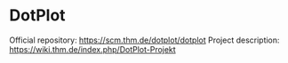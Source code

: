 # DotPlot

Official repository: https://scm.thm.de/dotplot/dotplot
Project description: https://wiki.thm.de/index.php/DotPlot-Projekt
